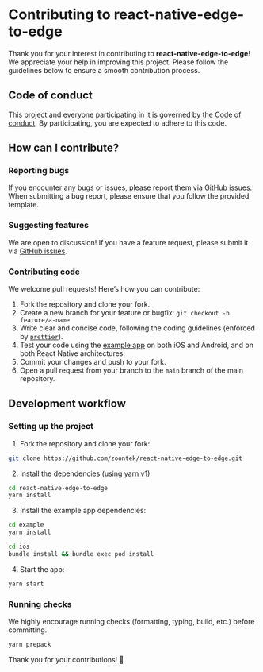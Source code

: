 # Contributing to react-native-edge-to-edge

Thank you for your interest in contributing to **react-native-edge-to-edge**! We appreciate your help in improving this project. Please follow the guidelines below to ensure a smooth contribution process.

## Code of conduct

This project and everyone participating in it is governed by the [Code of conduct](.github/CODE_OF_CONDUCT.md). By participating, you are expected to adhere to this code.

## How can I contribute?

### Reporting bugs

If you encounter any bugs or issues, please report them via [GitHub issues](https://github.com/zoontek/react-native-edge-to-edge/issues). When submitting a bug report, please ensure that you follow the provided template.

### Suggesting features

We are open to discussion! If you have a feature request, please submit it via [GitHub issues](https://github.com/zoontek/react-native-edge-to-edge/issues).

### Contributing code

We welcome pull requests! Here’s how you can contribute:

1. Fork the repository and clone your fork.
2. Create a new branch for your feature or bugfix: `git checkout -b feature/a-name`
3. Write clear and concise code, following the coding guidelines (enforced by [`prettier`](https://prettier.io/)).
4. Test your code using the [example app](./example) on both iOS and Android, and on both React Native architectures.
5. Commit your changes and push to your fork.
6. Open a pull request from your branch to the `main` branch of the main repository.

## Development workflow

### Setting up the project

1. Fork the repository and clone your fork:

```bash
git clone https://github.com/zoontek/react-native-edge-to-edge.git
```

2. Install the dependencies (using [yarn v1](https://github.com/yarnpkg/yarn)):

```bash
cd react-native-edge-to-edge
yarn install
```

3. Install the example app dependencies:

```bash
cd example
yarn install

cd ios
bundle install && bundle exec pod install
```

4. Start the app:

```bash
yarn start
```

### Running checks

We highly encourage running checks (formatting, typing, build, etc.) before committing.

```bash
yarn prepack
```

Thank you for your contributions! 🙌
